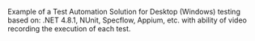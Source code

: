 Example of a Test Automation Solution for Desktop (Windows) testing based on: .NET 4.8.1, NUnit, Specflow, Appium, etc.
with ability of video recording the execution of each test.
